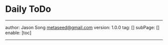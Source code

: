 # Daily ToDo
---
author: Jason Song <metaseed@gmail.com>
version: 1.0.0
tag: []
subPage: []
enable: [toc]

---

